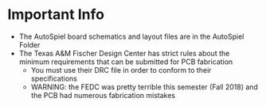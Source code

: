 # Important Info
* The AutoSpiel board schematics and layout files are in the AutoSpiel Folder
* The Texas A&M Fischer Design Center has strict rules about the minimum requirements that can be submitted for PCB fabrication
    * You must use their DRC file in order to conform to their specifications
    * WARNING: the FEDC was pretty terrible this semester (Fall 2018) and the PCB had numerous fabrication mistakes
